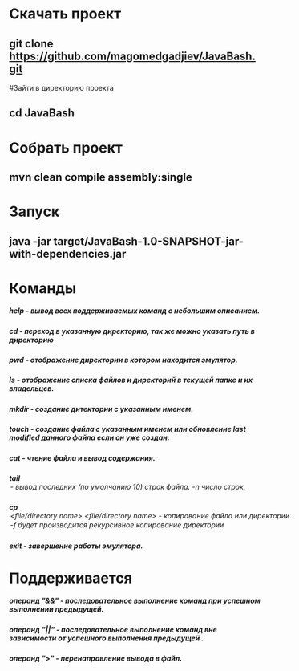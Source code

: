 # Cкачать проект
## git clone https://github.com/magomedgadjiev/JavaBash.git

#Зайти в директорию проекта
## cd JavaBash

# Собрать проект  
## mvn clean compile assembly:single 

# Запуск 
## java -jar target/JavaBash-1.0-SNAPSHOT-jar-with-dependencies.jar 

# Команды
##### help - вывод всех поддерживаемых команд с небольшим описанием.
##### cd <directory name> - переход в указанную директорию, так же можно указать путь в директорию
##### pwd - отображение директории в котором находится эмулятор.
##### ls - отображение списка файлов и директорий в текущей папке и их владельцев.
##### mkdir <directory name> - создание дитектории с указанным именем.
##### touch <file name> - создание файла с указанным именем или обновление last modified данного файла если он уже создан.
##### cat <file name> - чтение файла и вывод содержания.
##### tail <option> <file name> - вывод последних (по умолчанию 10) строк файла. <option> -n число строк.
##### cp <option> <file/directory name>  <file/directory name>  - копирование файла или директории. <option> -f будет производится рекурсивное копирование директории
##### exit - завершение работы эмулятора.


# Поддерживается
##### операнд "&&" - последовательное выполнение команд при успешном выполнении предыдущей.
##### операнд "||" - последовательное выполнение команд вне зависимости от успешного выполнения предыдущей .
##### операнд ">" - перенаправление вывода в файл.